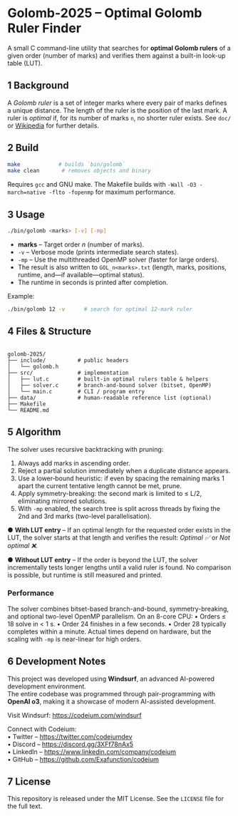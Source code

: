 # Golomb-2025 – Optimal Golomb Ruler Finder

A small C command-line utility that searches for **optimal Golomb rulers** of a given order (number of marks) and verifies them against a built-in look-up table (LUT).

## 1  Background
A *Golomb ruler* is a set of integer marks where every pair of marks defines a unique distance. The length of the ruler is the position of the last mark. A ruler is *optimal* if, for its number of marks `n`, no shorter ruler exists. See `doc/` or [Wikipedia](https://en.wikipedia.org/wiki/Golomb_ruler) for further details.

## 2  Build
```bash
make            # builds `bin/golomb`
make clean       # removes objects and binary
```
Requires `gcc` and GNU make. The Makefile builds with `-Wall -O3 -march=native -flto -fopenmp` for maximum performance.

## 3  Usage
```bash
./bin/golomb <marks> [-v] [-mp]
```
* **marks** – Target order *n* (number of marks).
* `-v` – Verbose mode (prints intermediate search states).
* `-mp` – Use the multithreaded OpenMP solver (faster for large orders).
* The result is also written to `GOL_n<marks>.txt` (length, marks, positions, runtime, and—if available—optimal status).
* The runtime in seconds is printed after completion.

Example:
```bash
./bin/golomb 12 -v      # search for optimal 12-mark ruler
```

## 4  Files & Structure
```

golomb-2025/
├── include/          # public headers
│   └── golomb.h
├── src/              # implementation
│   ├── lut.c         # built-in optimal rulers table & helpers
│   ├── solver.c      # branch-and-bound solver (bitset, OpenMP)
│   └── main.c        # CLI / program entry
├── data/             # human-readable reference list (optional)
├── Makefile
└── README.md
```

## 5  Algorithm
The solver uses recursive backtracking with pruning:
1. Always add marks in ascending order.
2. Reject a partial solution immediately when a duplicate distance appears.
3. Use a lower‐bound heuristic: if even by spacing the remaining marks 1 apart the current tentative length cannot be met, prune.
4. Apply symmetry-breaking: the second mark is limited to ≤ L/2, eliminating mirrored solutions.
5. With `-mp` enabled, the search tree is split across threads by fixing the 2nd and 3rd marks (two-level parallelisation).

● **With LUT entry** – If an optimal length for the requested order exists in the LUT, the solver starts at that length and verifies the result: *Optimal ✅* or *Not optimal ❌*.

● **Without LUT entry** – If the order is beyond the LUT, the solver incrementally tests longer lengths until a valid ruler is found. No comparison is possible, but runtime is still measured and printed.

### Performance
The solver combines bitset-based branch-and-bound, symmetry-breaking, and optional two-level OpenMP parallelism. On an 8-core CPU:
• Orders ≤ 18 solve in < 1 s.
• Order 24 finishes in a few seconds.
• Order 28 typically completes within a minute.
Actual times depend on hardware, but the scaling with `-mp` is near-linear for high orders.

## 6  Development Notes
This project was developed using **Windsurf**, an advanced AI-powered development environment.  
The entire codebase was programmed through pair-programming with **OpenAI o3**, making it a showcase of modern AI-assisted development.

Visit Windsurf: <https://codeium.com/windsurf>

Connect with Codeium:  
• Twitter – <https://twitter.com/codeiumdev>  
• Discord – <https://discord.gg/3XFf78nAx5>  
• LinkedIn – <https://www.linkedin.com/company/codeium>  
• GitHub – <https://github.com/Exafunction/codeium>

## 7  License
This repository is released under the MIT License. See the `LICENSE` file for the full text.

